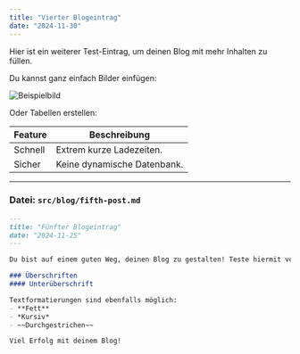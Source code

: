 ```yaml
---
title: "Vierter Blogeintrag"
date: "2024-11-30"
---
```


Hier ist ein weiterer Test-Eintrag, um deinen Blog mit mehr Inhalten zu füllen.

Du kannst ganz einfach Bilder einfügen:

![Beispielbild](https://via.placeholder.com/600x300 "Beispielbild")

Oder Tabellen erstellen:

| Feature       | Beschreibung         |
|---------------|----------------------|
| Schnell       | Extrem kurze Ladezeiten. |
| Sicher        | Keine dynamische Datenbank. |

---

### **Datei: `src/blog/fifth-post.md`**
```markdown
---
title: "Fünfter Blogeintrag"
date: "2024-11-25"
---

Du bist auf einem guten Weg, deinen Blog zu gestalten! Teste hiermit verschiedene Inhalte:

### Überschriften
#### Unterüberschrift

Textformatierungen sind ebenfalls möglich:
- **Fett**
- *Kursiv*
- ~~Durchgestrichen~~

Viel Erfolg mit deinem Blog!
